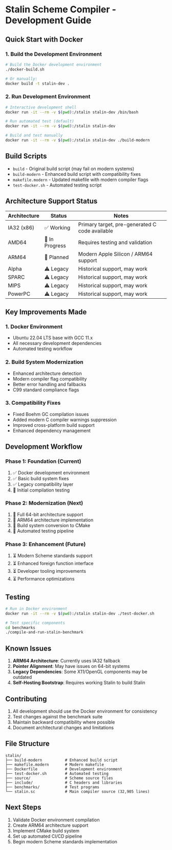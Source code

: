 # Stalin Scheme Compiler - Development Guide

## Quick Start with Docker

### 1. Build the Development Environment

```bash
# Build the Docker development environment
./docker-build.sh

# Or manually:
docker build -t stalin-dev .
```

### 2. Run Development Environment

```bash
# Interactive development shell
docker run -it --rm -v $(pwd):/stalin stalin-dev /bin/bash

# Run automated test (default)
docker run -it --rm -v $(pwd):/stalin stalin-dev

# Build and test manually
docker run -it --rm -v $(pwd):/stalin stalin-dev ./build-modern
```

## Build Scripts

- `build` - Original build script (may fail on modern systems)
- `build-modern` - Enhanced build script with compatibility fixes
- `makefile.modern` - Updated makefile with modern compiler flags
- `test-docker.sh` - Automated testing script

## Architecture Support Status

| Architecture | Status | Notes |
|--------------|--------|-------|
| IA32 (x86)   | ✅ Working | Primary target, pre-generated C code available |
| AMD64        | 🔄 In Progress | Requires testing and validation |
| ARM64        | 🔄 Planned | Modern Apple Silicon / ARM64 support |
| Alpha        | ⚠️ Legacy | Historical support, may work |
| SPARC        | ⚠️ Legacy | Historical support, may work |
| MIPS         | ⚠️ Legacy | Historical support, may work |
| PowerPC      | ⚠️ Legacy | Historical support, may work |

## Key Improvements Made

### 1. Docker Environment
- Ubuntu 22.04 LTS base with GCC 11.x
- All necessary development dependencies
- Automated testing workflow

### 2. Build System Modernization
- Enhanced architecture detection
- Modern compiler flag compatibility
- Better error handling and fallbacks
- C99 standard compliance flags

### 3. Compatibility Fixes
- Fixed Boehm GC compilation issues
- Added modern C compiler warnings suppression
- Improved cross-platform build support
- Enhanced dependency management

## Development Workflow

### Phase 1: Foundation (Current)
1. ✅ Docker development environment
2. ✅ Basic build system fixes
3. ✅ Legacy compatibility layer
4. 🔄 Initial compilation testing

### Phase 2: Modernization (Next)
1. 🔄 Full 64-bit architecture support
2. 🔄 ARM64 architecture implementation
3. 🔄 Build system conversion to CMake
4. 🔄 Automated testing pipeline

### Phase 3: Enhancement (Future)
1. ⏳ Modern Scheme standards support
2. ⏳ Enhanced foreign function interface
3. ⏳ Developer tooling improvements
4. ⏳ Performance optimizations

## Testing

```bash
# Run in Docker environment
docker run -it --rm -v $(pwd):/stalin stalin-dev ./test-docker.sh

# Test specific components
cd benchmarks
./compile-and-run-stalin-benchmark
```

## Known Issues

1. **ARM64 Architecture**: Currently uses IA32 fallback
2. **Pointer Alignment**: May have issues on 64-bit systems
3. **Legacy Dependencies**: Some X11/OpenGL components may be outdated
4. **Self-Hosting Bootstrap**: Requires working Stalin to build Stalin

## Contributing

1. All development should use the Docker environment for consistency
2. Test changes against the benchmark suite
3. Maintain backward compatibility where possible
4. Document architectural changes and limitations

## File Structure

```
stalin/
├── build-modern          # Enhanced build script
├── makefile.modern       # Modern makefile
├── Dockerfile            # Development environment
├── test-docker.sh        # Automated testing
├── source/               # Scheme source files
├── include/              # C headers and libraries
├── benchmarks/           # Test programs
└── stalin.sc             # Main compiler source (32,905 lines)
```

## Next Steps

1. Validate Docker environment compilation
2. Create ARM64 architecture support
3. Implement CMake build system
4. Set up automated CI/CD pipeline
5. Begin modern Scheme standards implementation